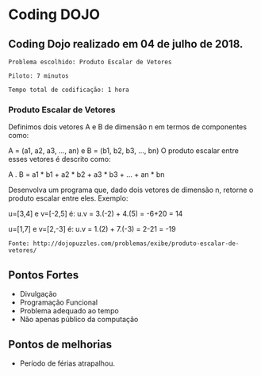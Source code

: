# Coding DOJO


## Coding Dojo realizado em 04 de julho de 2018.

	Problema escolhido: Produto Escalar de Vetores

	Piloto: 7 minutos

	Tempo total de codificação: 1 hora


### Produto Escalar de Vetores

Definimos dois vetores A e B de dimensão n em termos de
componentes como:

A = (a1, a2, a3, ..., an) e B = (b1, b2, b3, ..., bn)
O produto escalar entre esses vetores é descrito como:

A . B = a1 * b1 + a2 * b2 + a3 * b3 + ... + an * bn

Desenvolva um programa que, dado dois vetores de dimensão n,
retorne o produto escalar entre eles.
Exemplo:

u=[3,4] e v=[-2,5] é: u.v = 3.(-2) + 4.(5) = -6+20 = 14

u=[1,7] e v=[2,-3] é: u.v = 1.(2) + 7.(-3) = 2-21 = -19


	Fonte: http://dojopuzzles.com/problemas/exibe/produto-escalar-de-vetores/


## Pontos Fortes
- Divulgação
- Programação Funcional
- Problema adequado ao tempo
- Não apenas público da computação

## Pontos de melhorias

- Período de férias atrapalhou.
